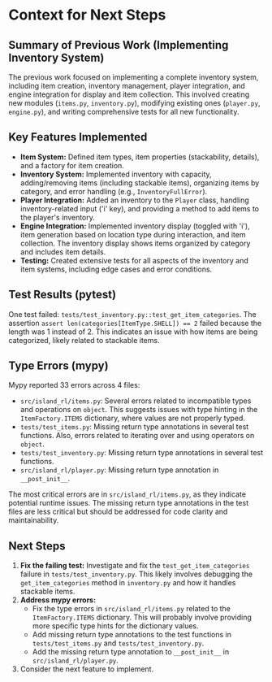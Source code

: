 # Context for Next Steps

## Summary of Previous Work (Implementing Inventory System)

The previous work focused on implementing a complete inventory system, including item creation, inventory management, player integration, and engine integration for display and item collection. This involved creating new modules (`items.py`, `inventory.py`), modifying existing ones (`player.py`, `engine.py`), and writing comprehensive tests for all new functionality.

## Key Features Implemented

-   **Item System:** Defined item types, item properties (stackability, details), and a factory for item creation.
-   **Inventory System:** Implemented inventory with capacity, adding/removing items (including stackable items), organizing items by category, and error handling (e.g., `InventoryFullError`).
-   **Player Integration:** Added an inventory to the `Player` class, handling inventory-related input ('i' key), and providing a method to add items to the player's inventory.
-   **Engine Integration:** Implemented inventory display (toggled with 'i'), item generation based on location type during interaction, and item collection. The inventory display shows items organized by category and includes item details.
-   **Testing:** Created extensive tests for all aspects of the inventory and item systems, including edge cases and error conditions.

## Test Results (pytest)

One test failed: `tests/test_inventory.py::test_get_item_categories`. The assertion `assert len(categories[ItemType.SHELL]) == 2` failed because the length was 1 instead of 2. This indicates an issue with how items are being categorized, likely related to stackable items.

## Type Errors (mypy)

Mypy reported 33 errors across 4 files:

-   `src/island_rl/items.py`: Several errors related to incompatible types and operations on `object`. This suggests issues with type hinting in the `ItemFactory.ITEMS` dictionary, where values are not properly typed.
-   `tests/test_items.py`: Missing return type annotations in several test functions. Also, errors related to iterating over and using operators on `object`.
-   `tests/test_inventory.py`: Missing return type annotations in several test functions.
-   `src/island_rl/player.py`: Missing return type annotation in `__post_init__`.

The most critical errors are in `src/island_rl/items.py`, as they indicate potential runtime issues. The missing return type annotations in the test files are less critical but should be addressed for code clarity and maintainability.

## Next Steps

1.  **Fix the failing test:** Investigate and fix the `test_get_item_categories` failure in `tests/test_inventory.py`. This likely involves debugging the `get_item_categories` method in `inventory.py` and how it handles stackable items.
2.  **Address mypy errors:**
    *   Fix the type errors in `src/island_rl/items.py` related to the `ItemFactory.ITEMS` dictionary. This will probably involve providing more specific type hints for the dictionary values.
    *   Add missing return type annotations to the test functions in `tests/test_items.py` and `tests/test_inventory.py`.
    *   Add the missing return type annotation to `__post_init__` in `src/island_rl/player.py`.
3. Consider the next feature to implement. 